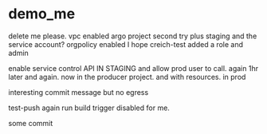 # demo_me
delete me please. vpc enabled argo project second try plus staging and the service account? orgpolicy enabled I hope creich-test added a role and admin

enable service control API IN STAGING and allow prod user to call. again 1hr later and again. now in the producer project. and with resources. in prod

interesting commit message but no egress

test-push again run build trigger disabled for me.

some commit
